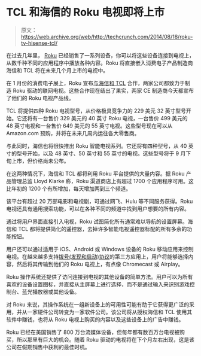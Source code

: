 # TCL 和海信的 Roku 电视即将上市 

> 原文：<https://web.archive.org/web/http://techcrunch.com/2014/08/18/roku-tv-hisense-tcl/>

在过去几年里， [Roku](https://web.archive.org/web/20230129064336/http://www.roku.com/) 已经销售了一系列设备，你可以将这些设备连接到电视上，从数千种不同的应用程序中播放各种内容。Roku 将直接嵌入消费电子产品制造商海信和 TCL 将在未来几个月上市的电视中。

在 1 月份的消费电子展上，Roku 宣布[与海信和 TCL](https://web.archive.org/web/20230129064336/https://techcrunch.com/2014/01/05/roku-tv/) 合作，两家公司都致力于制造 Roku 驱动的联网电视。这些合作现在结出了果实，两家 CE 制造商今天都宣布了他们的 Roku 电视产品线。

TCL 将提供四种 Roku 电视型号，从价格极具竞争力的 229 美元 32 英寸型号开始。它还将有一台售价 329 美元的 40 英寸 Roku 电视，一台售价 499 美元的 48 英寸电视和一台售价 649 美元的 55 英寸电视。这些型号现在可以从 Amazon.com 预购，并将在未来几周内运往各大零售商。

与此同时，海信也将很快推出 Roku 智能电视系列。它还将有四种型号，从 40 英寸的型号开始，以及 48 英寸、50 英寸和 55 英寸的电视。这些型号将于 9 月下旬上市，但价格尚未公布。

在这两种情况下，海信和 TCL 都将利用 Roku 平台提供的大量内容。据 Roku 产品管理总监 Lloyd Klarke 称，Roku 渠道商店上有超过 1700 个应用程序可用。这比年初的 1200 个有所增加，每天增加两到三个频道。

该平台有超过 20 万部电影和电视剧，可通过网飞、Hulu 等不同服务获得。Roku 电视还具有通用搜索功能，可以在各种不同的频道中找到用户想要的所有内容。

通过将用户界面直接引入电视，Roku 试图简化所有通常难以导航的设置屏幕。海信和 TCL 都将提供简化的遥控器，去掉许多智能电视遥控器标配的所有多余的功能按钮。

用户还可以通过适用于 iOS、Android 或 Windows 设备的 Roku 移动应用来控制电视。在越来越多支持[拨号(发现和启动)协议](https://web.archive.org/web/20230129064336/http://gigaom.com/2013/09/11/roku-is-adding-dial-support-for-multiscreen-functionality/)的第三方应用上，用户将能够选择内容，然后将其传输到他们的 Roku 电视上，有点像 Chromecast 或 Airplay。

Roku 操作系统还提供了访问连接到电视的其他设备的简单方法。用户可以为所有喜欢的设备设置图标，并直接从主屏幕上进行选择，而不是通过输入来识别游戏控制台、蓝光播放器或其他设备。

对 Roku 来说，其操作系统在一组新设备上的可用性可能有助于它获得更广泛的采用，并从一家硬件公司转变为一家软件公司。该公司将从授权海信和 TCL 使用其软件中赚钱，也将从 Roku 电视上购买的内容以及这些设备上的广告中赚钱。

Roku 已经在美国销售了 800 万台流媒体设备，但每年都有数百万台电视被购买，所以那里有巨大的机会。随着 Roku 驱动的电视将在下个月左右出现，这是该公司在假期销售中获利的最佳时机。